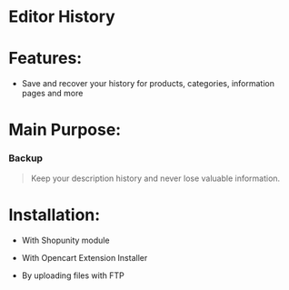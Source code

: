 # Editor History


# Features:

- Save and recover your history for products, categories, information pages and more


# Main Purpose:

### Backup
> Keep your description history and never lose valuable information. 


# Installation:

- With Shopunity module

- With Opencart Extension Installer

- By uploading files with FTP
